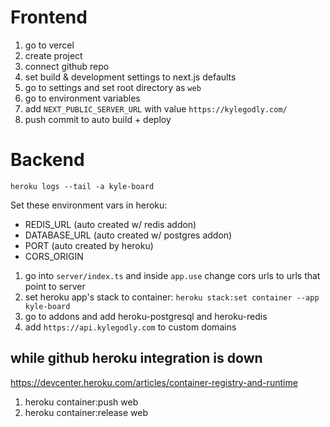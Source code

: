 # Frontend

1. go to vercel
2. create project
3. connect github repo
4. set build & development settings to next.js defaults
5. go to settings and set root directory as `web`
6. go to environment variables
7. add `NEXT_PUBLIC_SERVER_URL` with value `https://kylegodly.com/`
8. push commit to auto build + deploy

# Backend

`heroku logs --tail -a kyle-board`

Set these environment vars in heroku:

-   REDIS_URL (auto created w/ redis addon)
-   DATABASE_URL (auto created w/ postgres addon)
-   PORT (auto created by heroku)
-   CORS_ORIGIN

1. go into `server/index.ts` and inside `app.use` change cors urls to urls that point to server
2. set heroku app's stack to container: `heroku stack:set container --app kyle-board`
3. go to addons and add heroku-postgresql and heroku-redis
4. add `https://api.kylegodly.com` to custom domains

## while github heroku integration is down

https://devcenter.heroku.com/articles/container-registry-and-runtime

1. heroku container:push web
2. heroku container:release web
